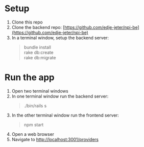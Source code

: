 # Setup
1. Clone this repo
2. Clone the backend repo: [https://github.com/edje-jeter/npi-be](https://github.com/edje-jeter/npi-be)
3. In a terminal window, setup the backend server:
   > bundle install  
   > rake db:create  
   > rake db:migrate

# Run the app
1. Open two terminal windows
2. In one terminal window run the backend server:
   > ./bin/rails s
4. In the other terminal window run the frontend server:
   > npm start
6. Open a web browser
7. Navigate to [http://localhost:3001/providers](http://localhost:3001/providers)
